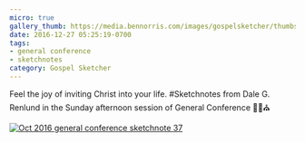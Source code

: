 ```yaml
---
micro: true
gallery_thumb: https://media.bennorris.com/images/gospelsketcher/thumbs/oct-16-5-renlund.jpg
date: 2016-12-27 05:25:19-0700
tags:
- general conference
- sketchnotes
category: Gospel Sketcher
---
```


Feel the joy of inviting Christ into your life.
#Sketchnotes from Dale G. Renlund in the Sunday afternoon session of General Conference ✍🏼⛪️

[![Oct 2016 general conference sketchnote 37](https://media.bennorris.com/images/gospelsketcher/general-conference/oct-2016/oct-16-5-renlund.jpg)](https://media.bennorris.com/images/gospelsketcher/general-conference/oct-2016/oct-16-5-renlund.jpg)